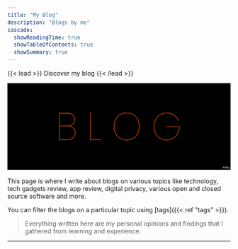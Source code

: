 ```yaml
---
title: "My Blog"
description: "Blogs by me"
cascade:
  showReadingTime: true
  showTableOfContents: true
  showSummary: true
---
```


{{< lead >}}
Discover my blog 
{{< /lead >}}

![image with 'BLOG'text](blog.png)

This page is where I write about blogs on various topics like technology, tech gadgets review, app review, digital privacy, various open and closed source software and more.

You can filter the blogs on a particular topic using [tags]({{< ref "tags" >}}).

>Everything written here are my personal opinions and findings that I gathered from learning and experience.

---
